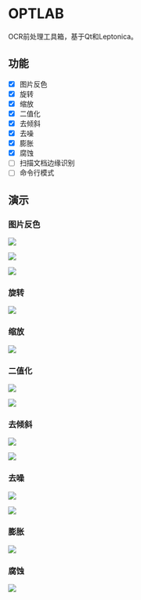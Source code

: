 # OPTLAB

OCR前处理工具箱，基于Qt和Leptonica。

## 功能

- [x] 图片反色
- [x] 旋转
- [x] 缩放
- [x] 二值化
- [x] 去倾斜
- [x] 去噪
- [x] 膨胀
- [x] 腐蚀
- [ ] 扫描文档边缘识别
- [ ] 命令行模式

## 演示

### 图片反色

![](https://github.com/GreatV/optlab/raw/main/docs/images/1_0.png)

![](https://github.com/GreatV/optlab/raw/main/docs/images/1_1.png)

![](https://github.com/GreatV/optlab/raw/main/docs/images/1_2.png)

### 旋转

![](https://github.com/GreatV/optlab/raw/main/docs/images/2_2.png)

### 缩放

![](https://github.com/GreatV/optlab/raw/main/docs/images/3_2.png)

### 二值化

![](https://github.com/GreatV/optlab/raw/main/docs/images/4_0.png)

![](https://github.com/GreatV/optlab/raw/main/docs/images/4_1.png)


### 去倾斜

![](https://github.com/GreatV/optlab/raw/main/docs/images/5_0.png)

![](https://github.com/GreatV/optlab/raw/main/docs/images/5_1.png)


### 去噪

![](https://github.com/GreatV/optlab/raw/main/docs/images/6_0.png)

![](https://github.com/GreatV/optlab/raw/main/docs/images/6_1.png)

### 膨胀

![](https://github.com/GreatV/optlab/raw/main/docs/images/7_1.png)

### 腐蚀

![](https://github.com/GreatV/optlab/raw/main/docs/images/8_1.png)

